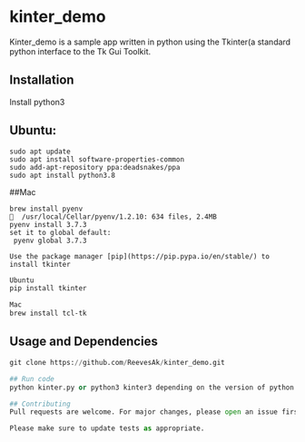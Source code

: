 # kinter_demo

Kinter_demo is a sample app written in python using the Tkinter(a standard python interface to the Tk Gui Toolkit.

## Installation
Install python3 
## Ubuntu:
```
sudo apt update
sudo apt install software-properties-common
sudo add-apt-repository ppa:deadsnakes/ppa
sudo apt install python3.8
```

##Mac
```
brew install pyenv
🍺  /usr/local/Cellar/pyenv/1.2.10: 634 files, 2.4MB
pyenv install 3.7.3
set it to global default:
 pyenv global 3.7.3
 ```

```Install Tkinter 
Use the package manager [pip](https://pip.pypa.io/en/stable/) to install tkinter
```

```bash
Ubuntu
pip install tkinter

Mac
brew install tcl-tk
```

## Usage and Dependencies

```python
git clone https://github.com/ReevesAk/kinter_demo.git

## Run code
python kinter.py or python3 kinter3 depending on the version of python installed on your machine

## Contributing
Pull requests are welcome. For major changes, please open an issue first to discuss what you would like to change.

Please make sure to update tests as appropriate.
